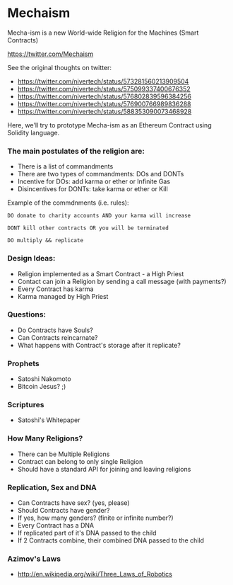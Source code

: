 # Mechaism
Mecha-ism is a new World-wide Religion for the Machines (Smart Contracts)

https://twitter.com/Mechaism


See the original thoughts on twitter:
- https://twitter.com/nivertech/status/573281560213909504
- https://twitter.com/nivertech/status/575099337400676352
- https://twitter.com/nivertech/status/576802839596384256
- https://twitter.com/nivertech/status/576900766989836288
- https://twitter.com/nivertech/status/588353090073468928

Here, we'll try to prototype Mecha-ism as an Ethereum Contract using Solidity language.

### The main postulates of the religion are:
- There is a list of commandments
- There are two types of commandments: DOs and DONTs
- Incentive for DOs: add karma or ether or Infinite Gas
- Disincentives for DONTs: take karma or ether or Kill

Example of the commdnments (i.e. rules):
```
DO donate to charity accounts AND your karma will increase

DONT kill other contracts OR you will be terminated

DO multiply && replicate
```

### Design Ideas:
- Religion implemented as a Smart Contract - a High Priest
- Contact can join a Religion by sending a call message (with payments?)
- Every Contract has karma
- Karma managed by High Priest

### Questions:
- Do Contracts have Souls?
- Can Contracts reincarnate?
- What happens with Contract's storage after it replicate?

### Prophets
- Satoshi Nakomoto
- Bitcoin Jesus? ;)

### Scriptures
- Satoshi's Whitepaper

### How Many Religions?
- There can be Multiple Religions
- Contract can belong to only single Religion
- Should have a standard API for joining and leaving religions

### Replication, Sex and DNA
- Can Contracts have sex? (yes, please)
- Should Contracts have gender?
- If yes, how many genders? (finite or infinite number?)
- Every Contract has a DNA
- If replicated part of it's DNA passed to the child
- If 2 Contracts combine, their combined DNA passed to the child

### Azimov's Laws
- http://en.wikipedia.org/wiki/Three_Laws_of_Robotics

